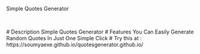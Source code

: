 <div><br/>Simple Quotes Generator</h1> </div> <p align="center"> <a href="github.com/SoumyaEXE" target="_blank"><img alt="" src="https://img.shields.io/badge/Website-EA4C89?style=normal&logo=dribbble&logoColor=white" style="vertical-align:center" /></a> <a href="Instagram.com/s0umy4_xD" target="_blank"><img alt="" src="https://img.shields.io/badge/Instagram-E4405F?style=normal&logo=instagram&logoColor=white" style="vertical-align:center" /></a> <a href="}" target="_blank"><img alt="" src="https://img.shields.io/badge/LinkedIn-0077B5?style=normal&logo=linkedin&logoColor=white" style="vertical-align:center" /></a> </p> 
# Description Simple Quotes Generator # Features You Can Easily Generate Random Quotes In Just One Simple Click 
 # Try this at : https://soumyaexe.github.io/quotesgenerator.github.io/ 